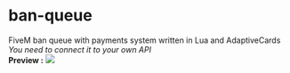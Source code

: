 # ban-queue
FiveM ban queue with payments system written in Lua and AdaptiveCards
<br>
*You need to connect it to your own API*
<br>
**Preview :**
<img src="https://cdn.discordapp.com/attachments/1047550758561779762/1078113172541673482/Screenshot_2023-02-23_013634.png"></img>

